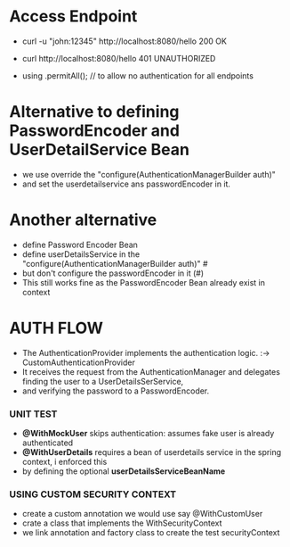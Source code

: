 # Access Endpoint
- curl -u "john:12345" http://localhost:8080/hello    200 OK
- curl  http://localhost:8080/hello                   401 UNAUTHORIZED

- using
       .permitAll(); // to allow no authentication for all endpoints


# Alternative to defining PasswordEncoder and UserDetailService Bean
- we use override the "configure(AuthenticationManagerBuilder auth)"
- and set the userdetailservice ans passwordEncoder in it.

# Another alternative
- define Password Encoder Bean
- define userDetailsService in the  "configure(AuthenticationManagerBuilder auth)" #
- but don't configure the passwordEncoder in it (#)
- This still works fine as the PasswordEncoder Bean already exist in context



# AUTH FLOW
- The AuthenticationProvider implements the authentication logic. :-> CustomAuthenticationProvider
- It receives the request from the AuthenticationManager and delegates finding the user to a UserDetailsSerService, 
- and verifying the password to a PasswordEncoder.

### UNIT TEST
- **@WithMockUser**  skips authentication: assumes fake user is already authenticated
- **@WithUserDetails** requires a bean of userdetails service in the spring context, i enforced this 
- by defining the optional **userDetailsServiceBeanName**

### USING CUSTOM SECURITY CONTEXT
- create a custom annotation we would use say @WithCustomUser
- crate a class that implements the WithSecurityContext<WithCustomUser>
- we link annotation and factory class to create the test securityContext